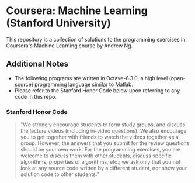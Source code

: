 # Coursera: Machine Learning (Stanford University)

This repository is a collection of solutions to the programming exercises in Coursera's Machine Learning course by Andrew Ng.

## Additional Notes
- The following programs are written in Octave-6.3.0, a high level (open-source) programming language similar to Matlab.
- Please refer to the Stanford Honor Code below upon referring to any code in this repo.

### Stanford Honor Code
> "We strongly encourage students to form study groups, and discuss the lecture videos (including in-video questions). We also encourage you to get together with friends to watch the videos together as a group. However, the answers that you submit for the review questions should be your own work. For the programming exercises, you are welcome to discuss them with other students, discuss specific algorithms, properties of algorithms, etc.; we ask only that you not look at any source code written by a different student, nor show your solution code to other students."
